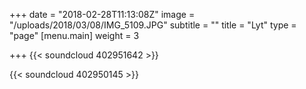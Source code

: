 +++
date = "2018-02-28T11:13:08Z"
image = "/uploads/2018/03/08/IMG_5109.JPG"
subtitle = ""
title = "Lyt"
type = "page"
[menu.main]
weight = 3

+++
{{< soundcloud 402951642 >}}

{{< soundcloud 402950145 >}}